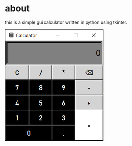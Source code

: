 # about
this is a simple gui calculator written in python using tkinter.  

![prev](https://raw.githubusercontent.com/reza00farjam/simple-calculator/master/data/preview.png)
